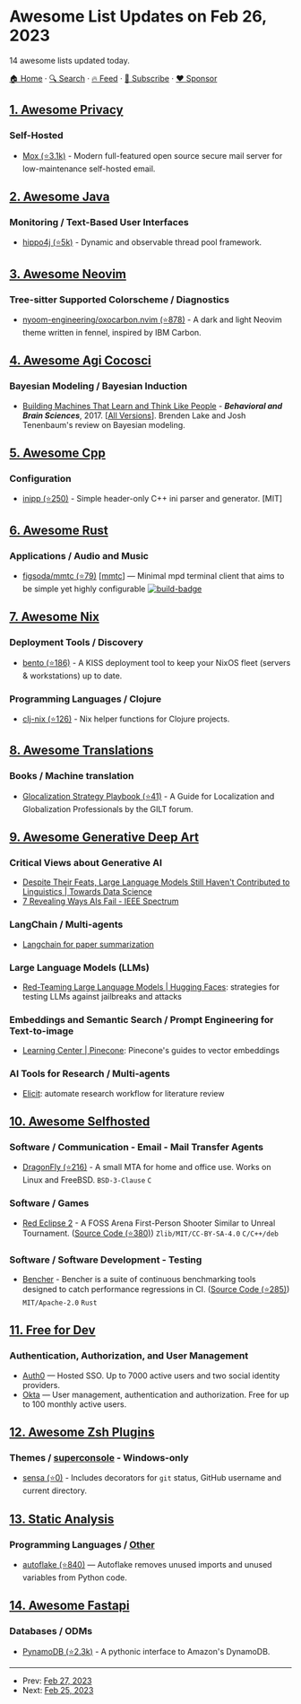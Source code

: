 # Awesome List Updates on Feb 26, 2023

14 awesome lists updated today.

[🏠 Home](/README.md) · [🔍 Search](https://www.trackawesomelist.com/search/) · [🔥 Feed](https://www.trackawesomelist.com/rss.xml) · [📮 Subscribe](https://trackawesomelist.us17.list-manage.com/subscribe?u=d2f0117aa829c83a63ec63c2f&id=36a103854c) · [❤️  Sponsor](https://github.com/sponsors/theowenyoung)



## [1. Awesome Privacy](/content/pluja/awesome-privacy/README.md)

### Self-Hosted

*   [Mox (⭐3.1k)](https://github.com/mjl-/mox) - Modern full-featured open source secure mail server for low-maintenance self-hosted email.

## [2. Awesome Java](/content/akullpp/awesome-java/README.md)

### Monitoring / Text-Based User Interfaces

*   [hippo4j (⭐5k)](https://github.com/opengoofy/hippo4j/blob/develop/README-EN.md) - Dynamic and observable thread pool framework.

## [3. Awesome Neovim](/content/rockerBOO/awesome-neovim/README.md)

### Tree-sitter Supported Colorscheme / Diagnostics

*   [nyoom-engineering/oxocarbon.nvim (⭐878)](https://github.com/nyoom-engineering/oxocarbon.nvim) - A dark and light Neovim theme written in fennel, inspired by IBM Carbon.

## [4. Awesome Agi Cocosci](/content/YuzheSHI/awesome-agi-cocosci/README.md)

### Bayesian Modeling / Bayesian Induction

*   [Building Machines That Learn and Think Like People](https://leylaroksancaglar.github.io/Caglar_Hanson_2017.pdf) - ***Behavioral and Brain Sciences***, 2017. \[[All Versions](https://scholar.google.com/scholar?cluster=8504723689348856287\&hl=en\&as_sdt=0,5)]. Brenden Lake and Josh Tenenbaum's review on Bayesian modeling.

## [5. Awesome Cpp](/content/fffaraz/awesome-cpp/README.md)

### Configuration

*   [inipp (⭐250)](https://github.com/mcmtroffaes/inipp) - Simple header-only C++ ini parser and generator. \[MIT]

## [6. Awesome Rust](/content/rust-unofficial/awesome-rust/README.md)

### Applications / Audio and Music

*   [figsoda/mmtc (⭐79)](https://github.com/figsoda/mmtc) \[[mmtc](https://crates.io/crates/mmtc)] — Minimal mpd terminal client that aims to be simple yet highly configurable [![build-badge](https://github.com/figsoda/mmtc/actions/workflows/ci.yml/badge.svg)](https://github.com/figsoda/mmtc/actions/workflows/ci.yml)

## [7. Awesome Nix](/content/nix-community/awesome-nix/README.md)

### Deployment Tools / Discovery

*   [bento (⭐186)](https://github.com/rapenne-s/bento/) - A KISS deployment tool to keep your NixOS fleet (servers & workstations) up to date.

### Programming Languages / Clojure

*   [clj-nix (⭐126)](https://github.com/jlesquembre/clj-nix) - Nix helper functions for Clojure projects.

## [8. Awesome Translations](/content/mbiesiad/awesome-translations/README.md)

### Books / Machine translation

*   [Glocalization Strategy Playbook (⭐41)](https://github.com/GILT-Forum/Globalization-Strategy-Playbook) - A Guide for Localization and Globalization Professionals by the GILT forum.

## [9. Awesome Generative Deep Art](/content/filipecalegario/awesome-generative-deep-art/README.md)

### Critical Views about Generative AI

*   [Despite Their Feats, Large Language Models Still Haven't Contributed to Linguistics | Towards Data Science](https://towardsdatascience.com/despite-their-feats-large-language-models-still-havent-contributed-to-linguistics-657bea43a8a3)
*   [7 Revealing Ways AIs Fail - IEEE Spectrum](https://spectrum.ieee.org/ai-failures)

### LangChain / Multi-agents

*   [Langchain for paper summarization](https://lancemartin.notion.site/lancemartin/Langchain-for-paper-summarization-d4ad122ea9a64c0eb1f981e743d6c419)

### Large Language Models (LLMs)

*   [Red-Teaming Large Language Models | Hugging Faces](https://huggingface.co/blog/red-teaming): strategies for testing LLMs against jailbreaks and attacks

### Embeddings and Semantic Search / Prompt Engineering for Text-to-image

*   [Learning Center | Pinecone](https://www.pinecone.io/learn/): Pinecone's guides to vector embeddings

### AI Tools for Research / Multi-agents

*   [Elicit](https://elicit.org/): automate research workflow for literature review

## [10. Awesome Selfhosted](/content/awesome-selfhosted/awesome-selfhosted/README.md)

### Software / Communication - Email - Mail Transfer Agents

*   [DragonFly (⭐216)](https://github.com/corecode/dma) - A small MTA for home and office use. Works on Linux and FreeBSD. `BSD-3-Clause` `C`

### Software / Games

*   [Red Eclipse 2](https://redeclipse.net) - A FOSS Arena First-Person Shooter Similar to Unreal Tournament. ([Source Code (⭐380)](https://github.com/redeclipse/base)) `Zlib/MIT/CC-BY-SA-4.0` `C/C++/deb`

### Software / Software Development - Testing

*   [Bencher](https://bencher.dev/) - Bencher is a suite of continuous benchmarking tools designed to catch performance regressions in CI. ([Source Code (⭐285)](https://github.com/bencherdev/bencher)) `MIT/Apache-2.0` `Rust`

## [11. Free for Dev](/content/ripienaar/free-for-dev/README.md)

### Authentication, Authorization, and User Management

*   [Auth0](https://auth0.com/) — Hosted SSO. Up to 7000 active users and two social identity providers.
*   [Okta](https://developer.okta.com/signup/) — User management, authentication and authorization. Free for up to 100 monthly active users.

## [12. Awesome Zsh Plugins](/content/unixorn/awesome-zsh-plugins/README.md)

### Themes / [superconsole](https://github.com/alexchmykhalo/superconsole) - Windows-only

*   [sensa (⭐0)](https://github.com/miccou/sensa-theme) - Includes decorators for `git` status, GitHub username and current directory.

## [13. Static Analysis](/content/analysis-tools-dev/static-analysis/README.md)

### Programming Languages / [Other](#other-1)

*   [autoflake (⭐840)](https://github.com/PyCQA/autoflake) — Autoflake removes unused imports and unused variables from Python code.

## [14. Awesome Fastapi](/content/mjhea0/awesome-fastapi/README.md)

### Databases / ODMs

*   [PynamoDB (⭐2.3k)](https://github.com/pynamodb/PynamoDB) - A pythonic interface to Amazon's DynamoDB.

---

- Prev: [Feb 27, 2023](/content/2023/02/27/README.md)
- Next: [Feb 25, 2023](/content/2023/02/25/README.md)